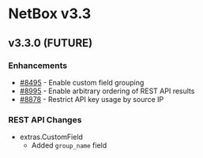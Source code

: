 # NetBox v3.3

## v3.3.0 (FUTURE)

### Enhancements

* [#8495](https://github.com/netbox-community/netbox/issues/8495) - Enable custom field grouping
* [#8995](https://github.com/netbox-community/netbox/issues/8995) - Enable arbitrary ordering of REST API results
* [#8878](https://github.com/netbox-community/netbox/issues/8878) - Restrict API key usage by source IP

### REST API Changes

* extras.CustomField
    * Added `group_name` field
